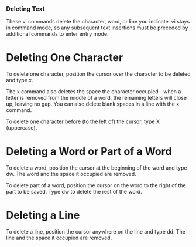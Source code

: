 ### Deleting Text
These vi commands delete the character, word, or line you indicate.
vi stays in command mode, so any subsequent text insertions must be preceded by additional commands to enter entry mode.

# Deleting One Character
To delete one character, position the cursor over the character to be deleted and type x.

The x command also deletes the space the character occupied—when a letter is removed from the middle of a word, the remaining letters will close up, leaving no gap. You can also delete blank spaces in a line with the x command.

To delete one character before (to the left of) the cursor, type X (uppercase).

# Deleting a Word or Part of a Word
To delete a word, position the cursor at the beginning of the word and type dw. The word and the space it occupied are removed.

To delete part of a word, position the cursor on the word to the right of the part to be saved. Type dw to delete the rest of the word.

# Deleting a Line
To delete a line, position the cursor anywhere on the line and type dd. The line and the space it occupied are removed.
